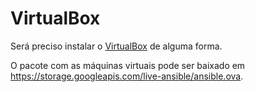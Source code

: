 # VirtualBox

Será preciso instalar o [VirtualBox](https://www.virtualbox.org/) de alguma forma. 

O pacote com as máquinas virtuais pode ser baixado em https://storage.googleapis.com/live-ansible/ansible.ova.
